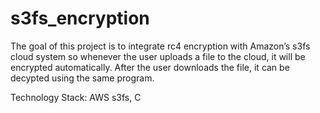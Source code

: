 # s3fs_encryption
The goal of this project is to integrate rc4 encryption with Amazon’s s3fs cloud system so whenever the user uploads a file to the cloud, it will be encrypted automatically. After the user downloads the file, it can be decypted using the same program.

Technology Stack: AWS s3fs, C
